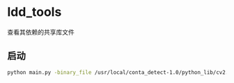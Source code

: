 # ldd_tools

查看其依赖的共享库文件

## 启动
```bash
python main.py -binary_file /usr/local/conta_detect-1.0/python_lib/cv2.cpython-36m-x86_64-linux-gnu.so -output_dir opencv-gpu
```